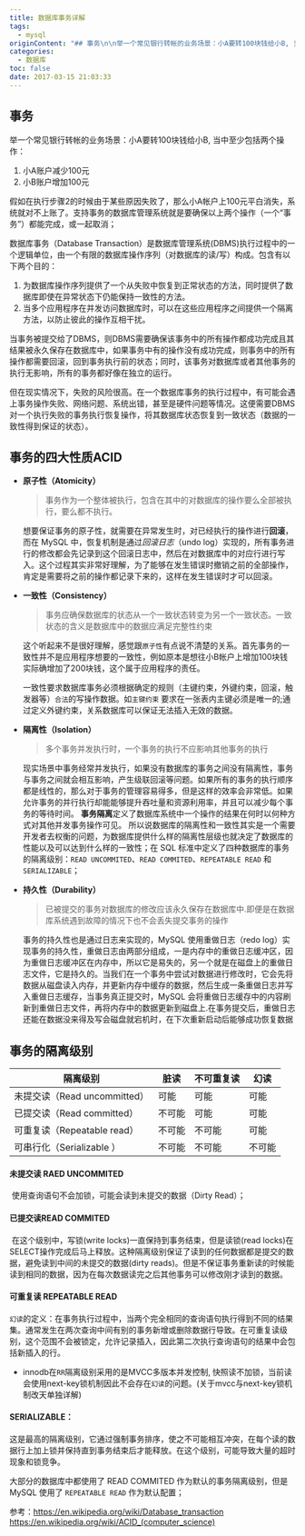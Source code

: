 ```yaml
---
title: 数据库事务详解
tags:
  - mysql
originContent: "## 事务\n\n举一个常见银行转帐的业务场景：小A要转100块钱给小B, 当中至少包括两个操作：\n\n1. 小A账户减少100元\n2. 小B账户增加100元\n\n\n假如在执行步骤2的时候由于某些原因失败了，那么小A帐户上100元平白消失，系统就对不上账了。支持事务的数据库管理系统就是要确保以上两个操作（一个“事务”）都能完成，或一起取消；\n\n数据库事务（Database Transaction）是数据库管理系统(DBMS)执行过程中的一个逻辑单位，由一个有限的数据库操作序列（对数据库的读/写）构成。包含有以下两个目的：\n  1. 为数据库操作序列提供了一个从失败中恢复到正常状态的方法，同时提供了数据库即使在异常状态下仍能保持一致性的方法。\n  2. 当多个应用程序在并发访问数据库时，可以在这些应用程序之间提供一个隔离方法，以防止彼此的操作互相干扰。\n\n    \n当事务被提交给了DBMS，则DBMS需要确保该事务中的所有操作都成功完成且其结果被永久保存在数据库中，如果事务中有的操作没有成功完成，则事务中的所有操作都需要回滚，回到事务执行前的状态；同时，该事务对数据库或者其他事务的执行无影响，所有的事务都好像在独立的运行。\n\n但在现实情况下，失败的风险很高。在一个数据库事务的执行过程中，有可能会遇上事务操作失败、网络问题、系统出错，甚至是硬件问题等情况。这便需要DBMS对一个执行失败的事务执行恢复操作，将其数据库状态恢复到一致状态（数据的一致性得到保证的状态）。\n\n## 事务的四大性质ACID\n\n- **原子性（Atomicity）**\n\n  > 事务作为一个整体被执行，包含在其中的对数据库的操作要么全部被执行，要么都不执行。\n\n  想要保证事务的原子性，就需要在异常发生时，对已经执行的操作进行**回滚**，而在 MySQL 中，恢复机制是通过*回滚日志*（undo log）实现的，所有事务进行的修改都会先记录到这个回滚日志中，然后在对数据库中的对应行进行写入。这个过程其实非常好理解，为了能够在发生错误时撤销之前的全部操作，肯定是需要将之前的操作都记录下来的，这样在发生错误时才可以回滚。\n\n- **一致性（Consistency）**\n\n  > 事务应确保数据库的状态从一个一致状态转变为另一个一致状态。一致状态的含义是数据库中的数据应满足完整性约束\n\n  这个听起来不是很好理解，感觉跟`原子性`有点说不清楚的关系。首先事务的一致性并不是应用程序想要的一致性，例如原本是想往小B帐户上增加100块钱实际确增加了200块钱，这个属于应用程序的责任。\n\n  一致性要求数据库事务必须根据确定的规则（主键约束，外键约束，回滚，触发器等）`合法`的写操作数据。如`主键约束`  要求在一张表内主键必须是唯一的;通过定义外键约束，关系数据库可以保证无法插入无效的数据。\n\n  \n\n- **隔离性（Isolation）**\n\n  > 多个事务并发执行时，一个事务的执行不应影响其他事务的执行\n\n  现实场景中事务经常并发执行，如果没有数据库的事务之间没有隔离性，事务与事务之间就会相互影响，产生级联回滚等问题。如果所有的事务的执行顺序都是线性的，那么对于事务的管理容易得多，但是这样的效率会非常低。如果允许事务的并行执行却能能够提升吞吐量和资源利用率，并且可以减少每个事务的等待时间。\n  **事务隔离**定义了数据库系统中一个操作的结果在何时以何种方式对其他并发事务操作可见。\n所以说数据库的隔离性和一致性其实是一个需要开发者去权衡的问题，为数据库提供什么样的隔离性层级也就决定了数据库的性能以及可以达到什么样的一致性；在 SQL 标准中定义了四种数据库的事务的隔离级别：`READ UNCOMMITED`、`READ COMMITED`、`REPEATABLE READ` 和 `SERIALIZABLE`；\n\n- **持久性（Durability）**\n\n  > 已被提交的事务对数据库的修改应该永久保存在数据库中.即便是在数据库系统遇到故障的情况下也不会丢失提交事务的操作\n\n  事务的持久性也是通过日志来实现的，MySQL 使用重做日志（redo log）实现事务的持久性，重做日志由两部分组成，一是内存中的重做日志缓冲区，因为重做日志缓冲区在内存中，所以它是易失的，另一个就是在磁盘上的重做日志文件，它是持久的。当我们在一个事务中尝试对数据进行修改时，它会先将数据从磁盘读入内存，并更新内存中缓存的数据，然后生成一条重做日志并写入重做日志缓存，当事务真正提交时，MySQL 会将重做日志缓存中的内容刷新到重做日志文件，再将内存中的数据更新到磁盘上.在事务提交后，重做日志还能在数据没来得及写会磁盘就宕机时，在下次重新启动后能够成功恢复数据\n\n\n## 事务的隔离级别\n\n| 隔离级别                     | 脏读   | 不可重复读 | 幻读   |\n| -------------------------- | ------ | ---------- | ------ |\n| 未提交读（Read uncommitted） | 可能   | 可能       | 可能   |\n| 已提交读（Read committed）   | 不可能 | 可能       | 可能   |\n| 可重复读（Repeatable read）  | 不可能 | 不可能     | 可能   |\n| 可串行化（Serializable ）    | 不可能 | 不可能     | 不可能 |\n\n\n\n#### 未提交读 RAED UNCOMMITED\n\n​\t使用查询语句不会加锁，可能会读到未提交的数据（Dirty Read）；\n\n#### 已提交读READ COMMITED\n\n​\t在这个级别中，写锁(write locks)一直保持到事务结束，但是读锁(read locks)在SELECT操作完成后马上释放。这种隔离级别保证了读到的任何数据都是提交的数据，避免读到中间的未提交的数据(dirty reads)。但是不保证事务重新读的时候能读到相同的数据，因为在每次数据读完之后其他事务可以修改刚才读到的数据。\n\n#### 可重复读 REPEATABLE READ\n\n`幻读`的定义：在事务执行过程中，当两个完全相同的查询语句执行得到不同的结果集。通常发生在两次查询中间有别的事务新增或删除数据行导致。在可重复读级别，这个范围不会被锁定，允许记录插入，因此第二次执行查询语句的结果中会包括新插入的行。\n\n- innodb在`RR`隔离级别采用的是MVCC多版本并发控制, 快照读不加锁，当前读会使用next-key锁机制因此不会存在`幻读`的问题。(关于mvcc与next-key锁机制改天单独详解)\n\n#### SERIALIZABLE：\n\t\n这是最高的隔离级别，它通过强制事务排序，使之不可能相互冲突，在每个读的数据行上加上锁并保持直到事务结束后才能释放。在这个级别，可能导致大量的超时现象和锁竞争。\n\n\n大部分的数据库中都使用了 READ COMMITED 作为默认的事务隔离级别，但是 MySQL 使用了 `REPEATABLE READ` 作为默认配置；\n\n\n参考：https://en.wikipedia.org/wiki/Database_transaction\nhttps://en.wikipedia.org/wiki/ACID_(computer_science)"
categories:
  - 数据库
toc: false
date: 2017-03-15 21:03:33
---
```


## 事务

举一个常见银行转帐的业务场景：小A要转100块钱给小B, 当中至少包括两个操作：

1. 小A账户减少100元
2. 小B账户增加100元


假如在执行步骤2的时候由于某些原因失败了，那么小A帐户上100元平白消失，系统就对不上账了。支持事务的数据库管理系统就是要确保以上两个操作（一个“事务”）都能完成，或一起取消；

数据库事务（Database Transaction）是数据库管理系统(DBMS)执行过程中的一个逻辑单位，由一个有限的数据库操作序列（对数据库的读/写）构成。包含有以下两个目的：
  1. 为数据库操作序列提供了一个从失败中恢复到正常状态的方法，同时提供了数据库即使在异常状态下仍能保持一致性的方法。
  2. 当多个应用程序在并发访问数据库时，可以在这些应用程序之间提供一个隔离方法，以防止彼此的操作互相干扰。

    
当事务被提交给了DBMS，则DBMS需要确保该事务中的所有操作都成功完成且其结果被永久保存在数据库中，如果事务中有的操作没有成功完成，则事务中的所有操作都需要回滚，回到事务执行前的状态；同时，该事务对数据库或者其他事务的执行无影响，所有的事务都好像在独立的运行。

但在现实情况下，失败的风险很高。在一个数据库事务的执行过程中，有可能会遇上事务操作失败、网络问题、系统出错，甚至是硬件问题等情况。这便需要DBMS对一个执行失败的事务执行恢复操作，将其数据库状态恢复到一致状态（数据的一致性得到保证的状态）。

## 事务的四大性质ACID

- **原子性（Atomicity）**

  > 事务作为一个整体被执行，包含在其中的对数据库的操作要么全部被执行，要么都不执行。

  想要保证事务的原子性，就需要在异常发生时，对已经执行的操作进行**回滚**，而在 MySQL 中，恢复机制是通过*回滚日志*（undo log）实现的，所有事务进行的修改都会先记录到这个回滚日志中，然后在对数据库中的对应行进行写入。这个过程其实非常好理解，为了能够在发生错误时撤销之前的全部操作，肯定是需要将之前的操作都记录下来的，这样在发生错误时才可以回滚。

- **一致性（Consistency）**

  > 事务应确保数据库的状态从一个一致状态转变为另一个一致状态。一致状态的含义是数据库中的数据应满足完整性约束

  这个听起来不是很好理解，感觉跟`原子性`有点说不清楚的关系。首先事务的一致性并不是应用程序想要的一致性，例如原本是想往小B帐户上增加100块钱实际确增加了200块钱，这个属于应用程序的责任。

  一致性要求数据库事务必须根据确定的规则（主键约束，外键约束，回滚，触发器等）`合法`的写操作数据。如`主键约束`  要求在一张表内主键必须是唯一的;通过定义外键约束，关系数据库可以保证无法插入无效的数据。

  

- **隔离性（Isolation）**

  > 多个事务并发执行时，一个事务的执行不应影响其他事务的执行

  现实场景中事务经常并发执行，如果没有数据库的事务之间没有隔离性，事务与事务之间就会相互影响，产生级联回滚等问题。如果所有的事务的执行顺序都是线性的，那么对于事务的管理容易得多，但是这样的效率会非常低。如果允许事务的并行执行却能能够提升吞吐量和资源利用率，并且可以减少每个事务的等待时间。
  **事务隔离**定义了数据库系统中一个操作的结果在何时以何种方式对其他并发事务操作可见。
所以说数据库的隔离性和一致性其实是一个需要开发者去权衡的问题，为数据库提供什么样的隔离性层级也就决定了数据库的性能以及可以达到什么样的一致性；在 SQL 标准中定义了四种数据库的事务的隔离级别：`READ UNCOMMITED`、`READ COMMITED`、`REPEATABLE READ` 和 `SERIALIZABLE`；

- **持久性（Durability）**

  > 已被提交的事务对数据库的修改应该永久保存在数据库中.即便是在数据库系统遇到故障的情况下也不会丢失提交事务的操作

  事务的持久性也是通过日志来实现的，MySQL 使用重做日志（redo log）实现事务的持久性，重做日志由两部分组成，一是内存中的重做日志缓冲区，因为重做日志缓冲区在内存中，所以它是易失的，另一个就是在磁盘上的重做日志文件，它是持久的。当我们在一个事务中尝试对数据进行修改时，它会先将数据从磁盘读入内存，并更新内存中缓存的数据，然后生成一条重做日志并写入重做日志缓存，当事务真正提交时，MySQL 会将重做日志缓存中的内容刷新到重做日志文件，再将内存中的数据更新到磁盘上.在事务提交后，重做日志还能在数据没来得及写会磁盘就宕机时，在下次重新启动后能够成功恢复数据


## 事务的隔离级别

| 隔离级别                     | 脏读   | 不可重复读 | 幻读   |
| -------------------------- | ------ | ---------- | ------ |
| 未提交读（Read uncommitted） | 可能   | 可能       | 可能   |
| 已提交读（Read committed）   | 不可能 | 可能       | 可能   |
| 可重复读（Repeatable read）  | 不可能 | 不可能     | 可能   |
| 可串行化（Serializable ）    | 不可能 | 不可能     | 不可能 |



#### 未提交读 RAED UNCOMMITED

​	使用查询语句不会加锁，可能会读到未提交的数据（Dirty Read）；

#### 已提交读READ COMMITED

​	在这个级别中，写锁(write locks)一直保持到事务结束，但是读锁(read locks)在SELECT操作完成后马上释放。这种隔离级别保证了读到的任何数据都是提交的数据，避免读到中间的未提交的数据(dirty reads)。但是不保证事务重新读的时候能读到相同的数据，因为在每次数据读完之后其他事务可以修改刚才读到的数据。

#### 可重复读 REPEATABLE READ

`幻读`的定义：在事务执行过程中，当两个完全相同的查询语句执行得到不同的结果集。通常发生在两次查询中间有别的事务新增或删除数据行导致。在可重复读级别，这个范围不会被锁定，允许记录插入，因此第二次执行查询语句的结果中会包括新插入的行。

- innodb在`RR`隔离级别采用的是MVCC多版本并发控制, 快照读不加锁，当前读会使用next-key锁机制因此不会存在`幻读`的问题。(关于mvcc与next-key锁机制改天单独详解)

#### SERIALIZABLE：
	
这是最高的隔离级别，它通过强制事务排序，使之不可能相互冲突，在每个读的数据行上加上锁并保持直到事务结束后才能释放。在这个级别，可能导致大量的超时现象和锁竞争。


大部分的数据库中都使用了 READ COMMITED 作为默认的事务隔离级别，但是 MySQL 使用了 `REPEATABLE READ` 作为默认配置；


参考：https://en.wikipedia.org/wiki/Database_transaction
https://en.wikipedia.org/wiki/ACID_(computer_science)